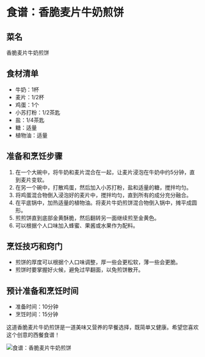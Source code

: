 ﻿---
name: 食谱：香脆麦片牛奶煎饼
created_at: 20250422_215456
tags: [AI生成]
---

# 食谱：香脆麦片牛奶煎饼

## 菜名
香脆麦片牛奶煎饼

## 食材清单
- 牛奶：1杯
- 麦片：1/2杯
- 鸡蛋：1个
- 小苏打粉：1/2茶匙
- 盐：1/4茶匙
- 糖：适量
- 植物油：适量

## 准备和烹饪步骤
1. 在一个大碗中，将牛奶和麦片混合在一起，让麦片浸泡在牛奶中约5分钟，直到麦片变软。
2. 在另一个碗中，打散鸡蛋，然后加入小苏打粉，盐和适量的糖，搅拌均匀。
3. 将鸡蛋混合物倒入浸泡好的麦片中，搅拌均匀，直到所有的成分充分融合。
4. 在平底锅中，加热适量的植物油。将麦片牛奶煎饼混合物倒入锅中，摊平成圆形。
5. 煎煎饼直到底部金黄酥脆，然后翻转另一面继续煎至金黄色。
6. 可以根据个人口味加入蜂蜜、果酱或水果作为配料。

## 烹饪技巧和窍门
- 煎饼的厚度可以根据个人口味调整，厚一些会更松软，薄一些会更脆。
- 煎饼时要掌握好火候，避免过早翻面，以免煎饼散开。

## 预计准备和烹饪时间
- 准备时间：10分钟
- 烹饪时间：15分钟

这道香脆麦片牛奶煎饼是一道美味又营养的早餐选择，既简单又健康。希望您喜欢这个创意的西餐食谱！

![食谱：香脆麦片牛奶煎饼](https://source.unsplash.com/random/800x600/?food,食谱：香脆麦片牛奶煎饼)
